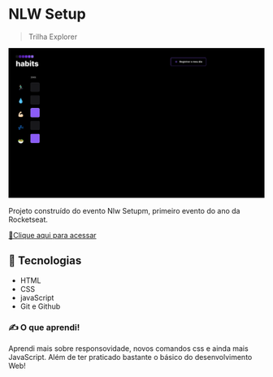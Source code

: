 # NLW Setup
> Trilha Explorer

![preview](./.github/preview.png)

Projeto construído do evento Nlw Setupm, primeiro evento do ano da
Rocketseat.

[🔗Clique aqui para acessar](https://atilacsilva.github.io/nlw-setup) 


## 🚀 Tecnologias 

- HTML
- CSS
- javaScript
- Git e Github

### ✍️ O que aprendi!
Aprendi mais sobre responsovidade, novos comandos css e ainda mais JavaScript. Além de ter praticado bastante o básico do desenvolvimento Web!